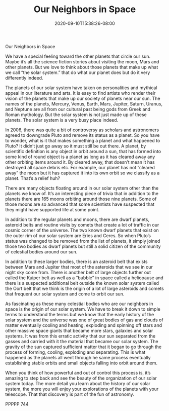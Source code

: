 ﻿---
title: "Our Neighbors in Space"
date: 2020-09-10T15:38:26-08:00
description: "TXT Tips for Web Success"
featured_image: "/images/TXT.jpg"
tags: ["TXT"]
---

Our Neighbors in Space

We have a special feeling toward the other planets that circle our sun.  Maybe it’s all the science fiction stories about visiting the moon, Mars and other planets.  But we love to think about those planets that make up what we call “the solar system.” that do what our planet does but do it very differently indeed.  

The planets of our solar system have taken on personalities and mythical appeal in our literature and arts.  It is easy to find artists who render their vision of the planets that make up our society of planets near our sun.  The names of the planets, Mercury, Venus, Earth, Mars, Jupiter, Saturn, Uranus, and Neptune are all from our cultural past being gods from Greek and Roman mythology.  But the solar system is not just made up of these planets.  The solar system is a very busy place indeed.

In 2006, there was quite a bit of controversy as scholars and astronomers agreed to downgrade Pluto and remove its status as a planet.  So you have to wonder, what is it that makes something a planet and what happened to Pluto?  It didn’t just go away so it must still be out there.  A planet, by scientific definition is any object in orbit around a sun, that has formed into some kind of round object is a planet as long as it has cleared away any other orbiting items around it.  By cleared away, that doesn’t mean it has destroyed all space debris etc.  For example, our planet has not “cleared away” the moon but it has captured it into its own orbit so we classify as a planet.  That’s a relief huh?

There are many objects floating around in our solar system other than the planets we know of.  It’s an interesting piece of trivia that in addition to the planets there are 165 moons orbiting around those nine planets.  Some of those moons are so advanced that some scientists have suspected that they might have supported life at some point.

In addition to the regular planets and moons, there are dwarf planets, asteroid belts and routine visits by comets that create a lot of traffic in our cosmic corner of the universe.  The two known dwarf planets that exist on the outer rim of our solar system are Eries and Ceres.  So when Pluto’s status was changed to be removed from the list of planets, it simply joined those two bodies as dwarf planets but still a solid citizen of the community of celestial bodies around our sun.

In addition to these larger bodies, there is an asteroid belt that exists between Mars and Jupiter that most of the asteroids that we see in our night sky come from.  There is another belt of large objects further out called the Kuiper belt as well as a “bubble” in space called a heliopause and there is a suspected additional belt outside the known solar system called the Oort belt that we think is the origin of a lot of large asteroids and comets that frequent our solar system and come to orbit our sun.

As fascinating as these many celestial bodies who are our neighbors in space is the origin of our solar system.  We have to break it down to simple terms to understand the terms but we know that the early history of the solar system and the universe was one of great bodies of gas and clouds of matter eventually cooling and heating, exploding and spinning off stars and other massive space giants that became more stars, galaxies and solar systems.  It was from this erratic activity that our sun separated from the gasses and carried with it the material that became our solar system.  The gravity of the sun captured sufficient matter that it began to go through the process of forming, cooling, exploding and separating.  This is what happened as the planets all went through he same process eventually establishing stable orbits and small objects falling into orbit around them.

When you think of how powerful and out of control this process is, it’s amazing to step back and see the beauty of the organization of our solar system today.  The more detail you learn about the history of our solar system, the more you will enjoy your explorations of the planets with your telescope.  That that discovery is part of the fun of astronomy.

PPPPP 744

